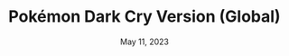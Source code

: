 ---
layout: gba
title: "Pokémon Dark Cry Version (Global)"
categories:
 - approved
 - gba
 - universal
 - safe
tags:
- pokemon
- rpg
date: May 11, 2023
permalink: /games/pokemon-dark-cry/play/details
publisher: (Not) Gamefreak
gid: pokemon-dark-cry
---